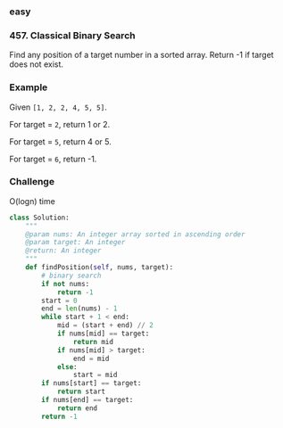 ### easy

### 457. Classical Binary Search

Find any position of a target number in a sorted array. Return -1 if target does not exist.

### Example

Given `[1, 2, 2, 4, 5, 5]`.

For target = `2`, return 1 or 2.

For target = `5`, return 4 or 5.

For target = `6`, return -1.

### Challenge

O(logn) time

```python
class Solution:
    """
    @param nums: An integer array sorted in ascending order
    @param target: An integer
    @return: An integer
    """
    def findPosition(self, nums, target):
        # binary search
        if not nums:
            return -1
        start = 0
        end = len(nums) - 1
        while start + 1 < end:
            mid = (start + end) // 2
            if nums[mid] == target:
                return mid
            if nums[mid] > target:
                end = mid
            else:
                start = mid
        if nums[start] == target:
            return start
        if nums[end] == target:
            return end
        return -1
```

